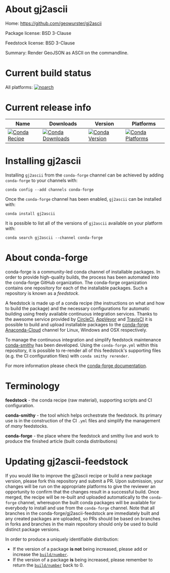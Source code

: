 About gj2ascii
==============

Home: https://github.com/geowurster/gj2ascii

Package license: BSD 3-Clause

Feedstock license: BSD 3-Clause

Summary: Render GeoJSON as ASCII on the commandline.



Current build status
====================

All platforms:
[![noarch](https://img.shields.io/circleci/project/github/conda-forge/gj2ascii-feedstock/master.svg?label=noarch)](https://circleci.com/gh/conda-forge/gj2ascii-feedstock)

Current release info
====================

| Name | Downloads | Version | Platforms |
| --- | --- | --- | --- |
| [![Conda Recipe](https://img.shields.io/badge/recipe-gj2ascii-green.svg)](https://anaconda.org/conda-forge/gj2ascii) | [![Conda Downloads](https://img.shields.io/conda/dn/conda-forge/gj2ascii.svg)](https://anaconda.org/conda-forge/gj2ascii) | [![Conda Version](https://img.shields.io/conda/vn/conda-forge/gj2ascii.svg)](https://anaconda.org/conda-forge/gj2ascii) | [![Conda Platforms](https://img.shields.io/conda/pn/conda-forge/gj2ascii.svg)](https://anaconda.org/conda-forge/gj2ascii) |

Installing gj2ascii
===================

Installing `gj2ascii` from the `conda-forge` channel can be achieved by adding `conda-forge` to your channels with:

```
conda config --add channels conda-forge
```

Once the `conda-forge` channel has been enabled, `gj2ascii` can be installed with:

```
conda install gj2ascii
```

It is possible to list all of the versions of `gj2ascii` available on your platform with:

```
conda search gj2ascii --channel conda-forge
```


About conda-forge
=================

conda-forge is a community-led conda channel of installable packages.
In order to provide high-quality builds, the process has been automated into the
conda-forge GitHub organization. The conda-forge organization contains one repository
for each of the installable packages. Such a repository is known as a *feedstock*.

A feedstock is made up of a conda recipe (the instructions on what and how to build
the package) and the necessary configurations for automatic building using freely
available continuous integration services. Thanks to the awesome service provided by
[CircleCI](https://circleci.com/), [AppVeyor](http://www.appveyor.com/)
and [TravisCI](https://travis-ci.org/) it is possible to build and upload installable
packages to the [conda-forge](https://anaconda.org/conda-forge)
[Anaconda-Cloud](http://docs.anaconda.org/) channel for Linux, Windows and OSX respectively.

To manage the continuous integration and simplify feedstock maintenance
[conda-smithy](http://github.com/conda-forge/conda-smithy) has been developed.
Using the ``conda-forge.yml`` within this repository, it is possible to re-render all of
this feedstock's supporting files (e.g. the CI configuration files) with ``conda smithy rerender``.

For more information please check the [conda-forge documentation](https://conda-forge.org/docs/).

Terminology
===========

**feedstock** - the conda recipe (raw material), supporting scripts and CI configuration.

**conda-smithy** - the tool which helps orchestrate the feedstock.
                   Its primary use is in the construction of the CI ``.yml`` files
                   and simplify the management of *many* feedstocks.

**conda-forge** - the place where the feedstock and smithy live and work to
                  produce the finished article (built conda distributions)


Updating gj2ascii-feedstock
===========================

If you would like to improve the gj2ascii recipe or build a new
package version, please fork this repository and submit a PR. Upon submission,
your changes will be run on the appropriate platforms to give the reviewer an
opportunity to confirm that the changes result in a successful build. Once
merged, the recipe will be re-built and uploaded automatically to the
`conda-forge` channel, whereupon the built conda packages will be available for
everybody to install and use from the `conda-forge` channel.
Note that all branches in the conda-forge/gj2ascii-feedstock are
immediately built and any created packages are uploaded, so PRs should be based
on branches in forks and branches in the main repository should only be used to
build distinct package versions.

In order to produce a uniquely identifiable distribution:
 * If the version of a package **is not** being increased, please add or increase
   the [``build/number``](http://conda.pydata.org/docs/building/meta-yaml.html#build-number-and-string).
 * If the version of a package **is** being increased, please remember to return
   the [``build/number``](http://conda.pydata.org/docs/building/meta-yaml.html#build-number-and-string)
   back to 0.
